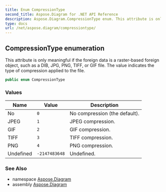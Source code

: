 ```yaml
---
title: Enum CompressionType
second_title: Aspose.Diagram for .NET API Reference
description: Aspose.Diagram.CompressionType enum. This attribute is only meaningful if the foreign data is a rasterbased foreign object such as a DIB JPG PNG TIFF or GIF file. The value indicates the type of compression applied to the file
type: docs
url: /net/aspose.diagram/compressiontype/
---
```

## CompressionType enumeration

This attribute is only meaningful if the foreign data is a raster-based foreign object, such as a DIB, JPG, PNG, TIFF, or GIF file. The value indicates the type of compression applied to the file.

```csharp
public enum CompressionType
```

### Values

| Name | Value | Description |
| --- | --- | --- |
| No | `0` | No compression (the default). |
| JPEG | `1` | JPEG compression. |
| GIF | `2` | GIF compression. |
| TIFF | `3` | TIFF compression. |
| PNG | `4` | PNG compression. |
| Undefined | `-2147483648` | Undefined. |

### See Also

* namespace [Aspose.Diagram](../../aspose.diagram/)
* assembly [Aspose.Diagram](../../)


